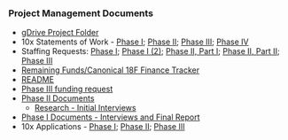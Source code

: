 


### Project Management Documents 

* [gDrive Project Folder](https://drive.google.com/drive/u/1/folders/10jBbaVSWfSzyHouksFzseExKb7GAxq7e)
* 10x Statements of Work - [Phase I]();  [Phase II](https://drive.google.com/file/d/1vuw5fs-YMt_xnWPmvtntrJI8UcwAchV6/view);  [Phase III](); [Phase IV]()
* Staffing Requests:  [Phase I](https://github.com/18F/staffing/issues/552);  [Phase I (2)](https://github.com/18F/staffing/issues/553);  [Phase II, Part I](https://github.com/18F/staffing/issues/613#issuecomment-500441720);  [Phase II, Part II](https://github.com/18F/staffing/issues/652#issuecomment-525351221);  [Phase III](https://github.com/18F/staffing/issues/679)
* [Remaining Funds/Canonical 18F Finance Tracker](https://docs.google.com/spreadsheets/d/1hjCYIskgD_x_MI1ehXoiz2Qvsyxj1yK3fxabkezMPiE/edit#gid=0)
* [README](https://docs.google.com/document/d/1PBCD0lSgwMUNEZ7Qhnb4sUgvkv80cGdGdnJoHFUpPlY/edit)
* [Phase III funding request](https://docs.google.com/presentation/d/1vVXkOXjNG6Olk_12makiwDjvaOD_W27ltEh79kLwmqE/edit)
* [Phase II Documents](https://drive.google.com/drive/u/1/folders/1T1V8U9BJbn42dsEKYLmfQKL472LgcZmd)
  * [Research - Initial Interviews]()
* [Phase I Documents - Interviews and Final Report](https://drive.google.com/drive/u/1/folders/1Xd5k6uSQzAceIqxgT4gGbPTMSqdEjTTk)
* 10x Applications - [Phase I]();  [Phase II]();  [Phase III](https://drive.google.com/drive/u/0/folders/1LFfJEV-4WWE6aJYEVa4PqHt0W0WI7fUm?ths=true)

